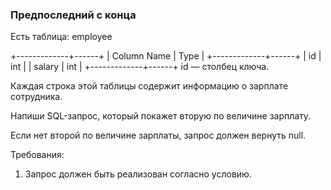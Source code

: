
### Предпоследний с конца

Есть таблица: employee

+-------------+------+
| Column Name | Type |
+-------------+------+
| id          | int  |
| salary      | int  |
+-------------+------+
id — столбец ключа.

Каждая строка этой таблицы содержит информацию о зарплате сотрудника.

Напиши SQL-запрос, который покажет вторую по величине зарплату.

Если нет второй по величине зарплаты, запрос должен вернуть null.

Требования:
1.	Запрос должен быть реализован согласно условию.


